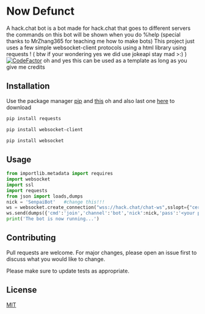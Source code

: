 # Now Defunct
A hack.chat bot is a bot made for hack.chat that goes to different servers the commands on this bot will be shown when you do %help (special thanks to MrZhang365 for teaching me how to make bots)
This project just uses a few simple websocket-client protocols using a html library using requests !  ( btw if your wondering yes we did use jokeapi stay mad >:) )    [![CodeFactor](https://www.codefactor.io/repository/github/ttrmaniac/senpai-bot/badge)](https://www.codefactor.io/repository/github/ttrmaniac/senpai-bot)
oh and yes this can be used as a template as long as you give me credits



## Installation

Use the package manager [pip](https://pypi.org/project/websocket-client/) and [this](https://pypi.org/project/websocket/) oh and also last one [here](https://pypi.org/project/requests/) to download

```bash
pip install requests
```
```bash
pip install websocket-client
```
```bash
pip install websocket
```

## Usage

```python
from importlib.metadata import requires
import websocket
import ssl
import requests
from json import loads,dumps
nick = 'SenpaiBot'   #change this!!!
ws = websocket.create_connection("wss://hack.chat/chat-ws",sslopt={"cert_reqs": ssl.CERT_NONE}) #1: connect
ws.send(dumps({'cmd':'join','channel':'bot','nick':nick,'pass':'<your password>'}))#2: join
print('The bot is now running...')
```

## Contributing
Pull requests are welcome. For major changes, please open an issue first to discuss what you would like to change.

Please make sure to update tests as appropriate.

## License
[MIT](https://choosealicense.com/licenses/mit/)
